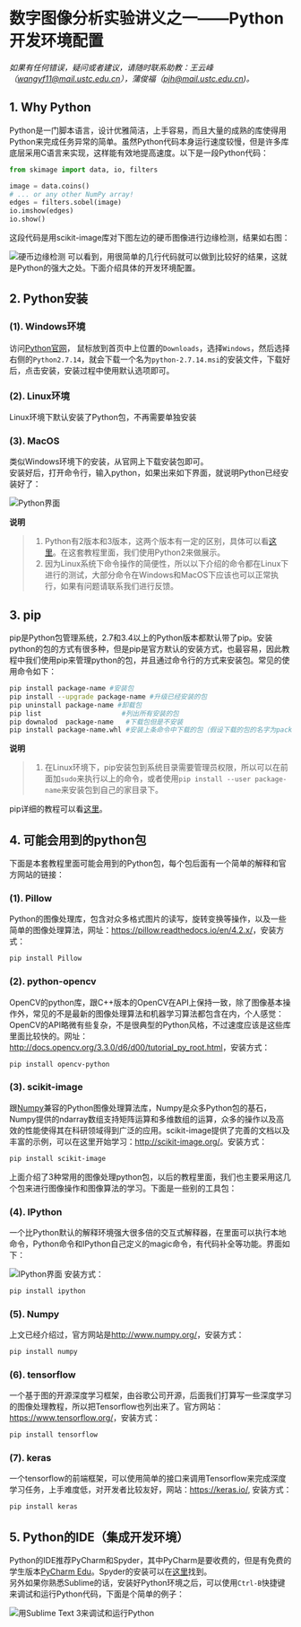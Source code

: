 # 数字图像分析实验讲义之一——Python开发环境配置

*如果有任何错误，疑问或者建议，请随时联系助教：王云峰（wangyf11@mail.ustc.edu.cn），蒲俊福（pjh@mail.ustc.edu.cn)。*


## 1. Why Python
Python是一门脚本语言，设计优雅简洁，上手容易，而且大量的成熟的库使得用Python来完成任务异常的简单。虽然Python代码本身运行速度较慢，但是许多库底层采用C语言来实现，这样能有效地提高速度。以下是一段Python代码：
```python
from skimage import data, io, filters

image = data.coins()
# ... or any other NumPy array!
edges = filters.sobel(image)
io.imshow(edges)
io.show()
```
这段代码是用scikit-image库对下图左边的硬币图像进行边缘检测，结果如右图：

![硬币边缘检测](assets/01/example_coins.jpg)
可以看到，用很简单的几行代码就可以做到比较好的结果，这就是Python的强大之处。下面介绍具体的开发环境配置。  

## 2. Python安装
### (1). Windows环境
访问[Python官网](https://www.python.org/)， 鼠标放到首页中上位置的`Downloads`，选择`Windows`，然后选择右侧的`Python2.7.14`，就会下载一个名为`python-2.7.14.msi`的安装文件，下载好后，点击安装，安装过程中使用默认选项即可。
### (2). Linux环境
Linux环境下默认安装了Python包，不再需要单独安装
### (3). MacOS
类似Windows环境下的安装，从官网上下载安装包即可。    
安装好后，打开命令行，输入python，如果出来如下界面，就说明Python已经安装好了：

![Python界面](assets/01/python_jiemian.jpg)


**说明**
> 1. Python有2版本和3版本，这两个版本有一定的区别，具体可以看[这里](https://wiki.python.org/moin/Python2orPython3)。在这套教程里面，我们使用Python2来做展示。
> 2. 因为Linux系统下命令操作的简便性，所以以下介绍的命令都在Linux下进行的测试，大部分命令在Windows和MacOS下应该也可以正常执行，如果有问题请联系我们进行反馈。

## 3. pip
pip是Python包管理系统，2.7和3.4以上的Python版本都默认带了pip。安装python的包的方式有很多种，但是pip是官方默认的安装方式，也最容易，因此教程中我们使用pip来管理python的包，并且通过命令行的方式来安装包。常见的使用命令如下：
```bash
pip install package-name #安装包
pip install --upgrade package-name #升级已经安装的包
pip uninstall package-name #卸载包
pip list 					#列出所有安装的包
pip downalod  package-name   #下载包但是不安装
pip install package-name.whl #安装上条命令中下载的包（假设下载的包的名字为package-name.whl）
```
**说明**
> 1. 在Linux环境下，pip安装包到系统目录需要管理员权限，所以可以在前面加`sudo`来执行以上的命令，或者使用`pip install --user package-name`来安装包到自己的家目录下。  

pip详细的教程可以看[这里](https://pip.pypa.io/en/stable/)。

## 4. 可能会用到的python包
下面是本套教程里面可能会用到的Python包，每个包后面有一个简单的解释和官方网站的链接：
### (1). Pillow
Python的图像处理库，包含对众多格式图片的读写，旋转变换等操作，以及一些简单的图像处理算法，网址：<https://pillow.readthedocs.io/en/4.2.x/>，安装方式：
```bash
pip install Pillow
```
### (2). python-opencv
OpenCV的python库，跟C++版本的OpenCV在API上保持一致，除了图像基本操作外，常见的不是最新的图像处理算法和机器学习算法都包含在内，个人感觉：OpenCV的API略微有些复杂，不是很典型的Python风格，不过速度应该是这些库里面比较快的。网址：<http://docs.opencv.org/3.3.0/d6/d00/tutorial_py_root.html>，安装方式：
```bash
pip install opencv-python
```
### (3). scikit-image 
跟[Numpy](http://www.numpy.org/)兼容的Python图像处理算法库，Numpy是众多Python包的基石，Numpy提供的ndarray数组支持矩阵运算和多维数组的运算，众多的操作以及高效的性能使得其在科研领域得到广泛的应用。scikit-image提供了完善的文档以及丰富的示例，可以在这里开始学习：<http://scikit-image.org/>。安装方式：
```bash
pip install scikit-image
```
上面介绍了3种常用的图像处理python包，以后的教程里面，我们也主要采用这几个包来进行图像操作和图像算法的学习。下面是一些别的工具包：
### (4). IPython
一个比Python默认的解释环境强大很多倍的交互式解释器，在里面可以执行本地命令，Python命令和IPython自己定义的magic命令，有代码补全等功能。界面如下：

![IPython界面](assets/01/ipython_interface.jpg)
安装方式：
```bash
pip install ipython
```
### (5). Numpy
上文已经介绍过，官方网站是<http://www.numpy.org/>，安装方式：
```bash
pip install numpy
```
### (6). tensorflow
一个基于图的开源深度学习框架，由谷歌公司开源，后面我们打算写一些深度学习的图像处理教程，所以把Tensorflow也列出来了。官方网站：<https://www.tensorflow.org/>，安装方式：
```bash
pip install tensorflow
```
### (7). keras
一个tensorflow的前端框架，可以使用简单的接口来调用Tensorflow来完成深度学习任务，上手难度低，对开发者比较友好，网站：<https://keras.io/>, 安装方式：
```bash
pip install keras
```
## 5. Python的IDE（集成开发环境）
Python的IDE推荐PyCharm和Spyder，其中PyCharm是要收费的，但是有免费的学生版本[PyCharm Edu](https://www.jetbrains.com/pycharm-edu/)。Spyder的安装可以在[这里](https://github.com/spyder-ide/spyder)找到。  
另外如果你熟悉Sublime的话，安装好Python环境之后，可以使用`Ctrl-B`快捷键来调试和运行Python代码，下面是个简单的例子： 

![用Sublime Text 3来调试和运行Python](assets/01/sublime_python.jpg)

